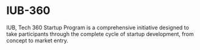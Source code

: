 # IUB-360
IUB, Tech 360 Startup Program is a comprehensive initiative designed to take participants through the complete cycle of startup development, from concept to market entry.
